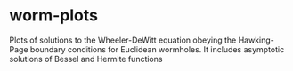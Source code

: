 # worm-plots
Plots of solutions to the Wheeler-DeWitt equation obeying the Hawking-Page boundary conditions for Euclidean wormholes. It includes asymptotic solutions of Bessel and Hermite functions
